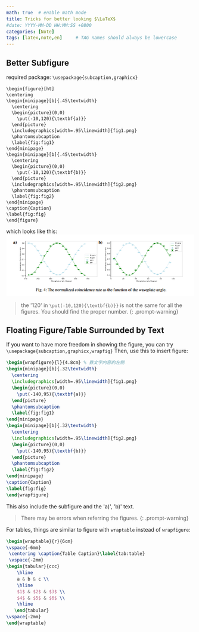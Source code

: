 ```yaml
---
math: true  # enable math mode
title: Tricks for better looking $\LaTeX$
#date: YYYY-MM-DD HH:MM:SS +0800
categories: [Note]
tags: [latex,note,en]     # TAG names should always be lowercase
---
```


## Better Subfigure
required package: `\usepackage{subcaption,graphicx}`
```
\begin{figure}[ht]
\centering
\begin{minipage}[b]{.45\textwidth}
  \centering
  \begin{picture}(0,0)
    \put(-10,120){\textbf{a)}}
  \end{picture}
  \includegraphics[width=.95\linewidth]{fig1.png}  
  \phantomsubcaption
  \label{fig:fig1}
\end{minipage}
\begin{minipage}[b]{.45\textwidth}
  \centering
  \begin{picture}(0,0)
    \put(-10,120){\textbf{b)}}
  \end{picture}
  \includegraphics[width=.95\linewidth]{fig2.png}  
  \phantomsubcaption
  \label{fig:fig2}
\end{minipage}
\caption{Caption}
\label{fig:fig}
\end{figure}
```
which looks like this:
![](/assets/img/Tricks-for-Latex/image.png)
> the '120' in `\put(-10,120){\textbf{b)}}` is not the same for all the figures. You should find the proper number.
{: .prompt-warning}

## Floating Figure/Table Surrounded by Text
If you want to have more freedom in showing the figure, you can try `\usepackage{subcaption,graphicx,wrapfig}`
Then, use this to insert figure:
```latex
\begin{wrapfigure}{l}{4.8cm} % 靠文字内容的左侧
\begin{minipage}[b]{.32\textwidth}
  \centering
  \includegraphics[width=.95\linewidth]{fig1.png}  
  \begin{picture}(0,0)
    \put(-140,95){\textbf{a)}}
  \end{picture}
  \phantomsubcaption
  \label{fig:fig1}
\end{minipage}
\begin{minipage}[b]{.32\textwidth}
  \centering
  \includegraphics[width=.95\linewidth]{fig2.png}  
  \begin{picture}(0,0)
    \put(-140,95){\textbf{b)}}
  \end{picture}
  \phantomsubcaption
  \label{fig:fig2}
\end{minipage}
\caption{Caption}
\label{fig:fig}
\end{wrapfigure}
```
This also include the subfigure and the 'a)', 'b)' text.
> There may be errors when referring the figures.
{: .prompt-warning}

For tables, things are similar to figure with `wraptable` instead of `wrapfigure`:
```latex
\begin{wraptable}{r}{6cm} 
\vspace{-6mm}
 \centering \caption{Table Caption}\label{tab:table}
 \vspace{-2mm}
\begin{tabular}{ccc}
    \hline
    a & b & c \\
    \hline
    $1$ & $2$ & $3$ \\
    $4$ & $5$ & $6$ \\
    \hline
   \end{tabular}
\vspace{-2mm}
\end{wraptable}
```
